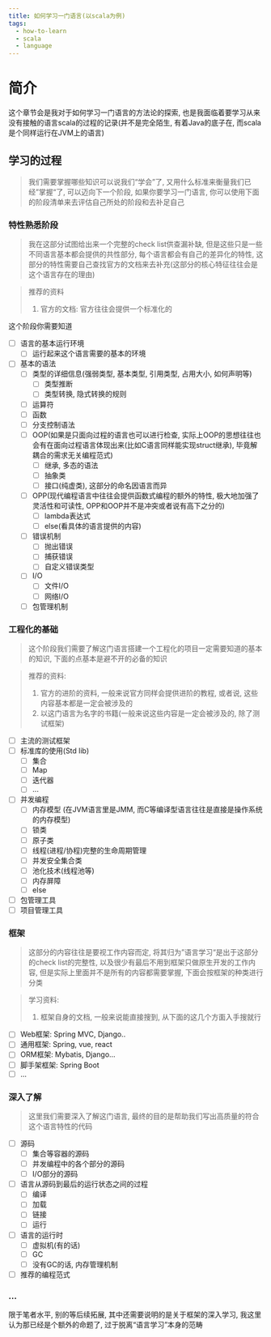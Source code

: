 ```yaml
---
title: 如何学习一门语言(以scala为例)
tags:
  - how-to-learn
  - scala
  - language
---
```

# 简介
这个章节会是我对于如何学习一门语言的方法论的探索, 也是我面临着要学习从来没有接触的语言scala的过程的记录(并不是完全陌生, 有着Java的底子在, 而scala是个同样运行在JVM上的语言)
## 学习的过程
> 我们需要掌握哪些知识可以说我们“学会”了, 又用什么标准来衡量我们已经”掌握“了, 可以迈向下一个阶段, 如果你要学习一门语言, 你可以使用下面的阶段清单来去评估自己所处的阶段和去补足自己
### 特性熟悉阶段
> 我在这部分试图给出来一个完整的check list供查漏补缺, 但是这些只是一些不同语言基本都会提供的共性部分, 每个语言都会有自己的差异化的特性, 这部分的特性需要自己查找官方的文档来去补充(这部分的核心特征往往会是这个语言存在的理由)

> 推荐的资料
>  1. 官方的文档: 官方往往会提供一个标准化的

这个阶段你需要知道

- [ ] 语言的基本运行环境
	- [ ] 运行起来这个语言需要的基本的环境

- [ ] 基本的语法
	- [ ] 类型的详细信息(强弱类型, 基本类型, 引用类型, 占用大小, 如何声明等)
		- [ ] 类型推断
		- [ ] 类型转换, 隐式转换的规则
	- [ ] 运算符
	- [ ] 函数
	- [ ] 分支控制语法
	- [ ] OOP(如果是只面向过程的语言也可以进行检查, 实际上OOP的思想往往也会有在面向过程语言体现出来(比如C语言同样能实现struct继承), 毕竟解耦合的需求无关编程范式)
		- [ ] 继承, 多态的语法
		- [ ] 抽象类
		- [ ] 接口(纯虚类), 这部分的命名因语言而异
	- [ ] OPP(现代编程语言中往往会提供函数式编程的额外的特性, 极大地加强了灵活性和可读性, OPP和OOP并不是冲突或者说有高下之分的)
		- [ ] lambda表达式
		- [ ] else(看具体的语言提供的内容)
	- [ ] 错误机制
		- [ ] 抛出错误
		- [ ] 捕获错误
		- [ ] 自定义错误类型
	- [ ] I/O
		- [ ] 文件I/O
		- [ ] 网络I/O
	- [ ] 包管理机制
### 工程化的基础
> 这个阶段我们需要了解这门语言搭建一个工程化的项目一定需要知道的基本的知识, 下面的点基本是避不开的必备的知识

> 推荐的资料:
>  1. 官方的进阶的资料, 一般来说官方同样会提供进阶的教程, 或者说, 这些内容基本都是一定会被涉及的
>  2. 以这门语言为名字的书籍(一般来说这些内容是一定会被涉及的, 除了测试框架)


- [ ] 主流的测试框架
- [ ] 标准库的使用(Std lib)
	- [ ] 集合
	- [ ] Map
	- [ ] 迭代器
	- [ ] ...
- [ ] 并发编程
	- [ ] 内存模型 (在JVM语言里是JMM, 而C等编译型语言往往是直接是操作系统的内存模型)
	- [ ] 锁类
	- [ ] 原子类
	- [ ] 线程(进程/协程)完整的生命周期管理
	- [ ] 并发安全集合类
	- [ ] 池化技术(线程池等)
	- [ ] 内存屏障
	- [ ] else
- [ ] 包管理工具
- [ ] 项目管理工具
### 框架
> 这部分的内容往往是要视工作内容而定, 将其归为”语言学习“是出于这部分的check list的完整性, 以及很少有最后不用到框架只做原生开发的工作内容, 但是实际上里面并不是所有的内容都需要掌握, 下面会按框架的种类进行分类

> 学习资料: 
> 1. 框架自身的文档, 一般来说能直接搜到, 从下面的这几个方面入手搜就行


- [ ] Web框架: Spring MVC, Django..
- [ ] 通用框架: Spring, vue, react
- [ ] ORM框架: Mybatis, Django...
- [ ] 脚手架框架: Spring Boot
- [ ] ...
### 深入了解
> 这里我们需要深入了解这门语言, 最终的目的是帮助我们写出高质量的符合这个语言特性的代码

- [ ] 源码
	- [ ] 集合等容器的源码
	- [ ] 并发编程中的各个部分的源码
	- [ ] I/O部分的源码
- [ ] 语言从源码到最后的运行状态之间的过程
	- [ ] 编译
	- [ ] 加载
	- [ ] 链接
	- [ ] 运行
- [ ] 语言的运行时
	- [ ] 虚拟机(有的话)
	- [ ] GC
	- [ ] 没有GC的话, 内存管理机制
- [ ] 推荐的编程范式

### ...
限于笔者水平, 别的等后续拓展, 其中还需要说明的是关于框架的深入学习, 我这里认为那已经是个额外的命题了, 过于脱离“语言学习”本身的范畴

